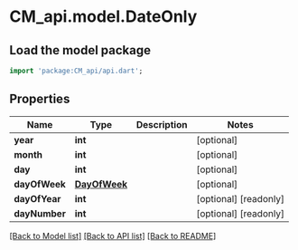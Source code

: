 # CM_api.model.DateOnly

## Load the model package
```dart
import 'package:CM_api/api.dart';
```

## Properties
Name | Type | Description | Notes
------------ | ------------- | ------------- | -------------
**year** | **int** |  | [optional] 
**month** | **int** |  | [optional] 
**day** | **int** |  | [optional] 
**dayOfWeek** | [**DayOfWeek**](DayOfWeek.md) |  | [optional] 
**dayOfYear** | **int** |  | [optional] [readonly] 
**dayNumber** | **int** |  | [optional] [readonly] 

[[Back to Model list]](../README.md#documentation-for-models) [[Back to API list]](../README.md#documentation-for-api-endpoints) [[Back to README]](../README.md)


